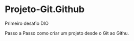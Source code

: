 # Projeto-Git.Github
Primeiro desafio DIO


Passo a Passo como criar um projeto desde o Git ao Githu.
